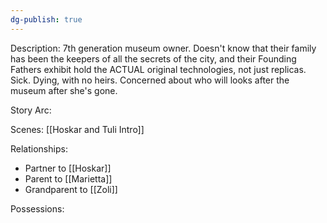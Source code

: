 ```yaml
---
dg-publish: true
---
```

Description:
7th generation museum owner. Doesn't know that their family has been the keepers of all the secrets of the city, and their Founding Fathers exhibit hold the ACTUAL original technologies, not just replicas. Sick. Dying, with no heirs. Concerned about who will looks after the museum after she's gone.

Story Arc:

Scenes:
[[Hoskar and Tuli Intro]]

Relationships:
- Partner to [[Hoskar]]
- Parent to [[Marietta]]
- Grandparent to [[Zoli]]

Possessions: